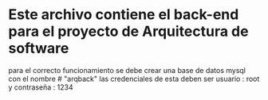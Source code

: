 # Este archivo contiene el back-end para el proyecto de Arquitectura de software

para el correcto funcionamiento se debe crear una base de datos mysql con el nombre # "arqback"
las credenciales de esta deben ser usuario : root y contraseña : 1234
